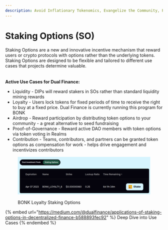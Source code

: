 ```yaml
---
description: Avoid Inflationary Tokenomics, Evangelize the Community, Prevent Price Dumping
---
```


# Staking Options (SO)

Staking Options are a new and innovative incentive mechanism that reward users or crypto protocols with options rather than the underlying tokens. Staking Options are designed to be flexible and tailored to different use cases that projects determine valuable.\
\
\
**Active Use Cases for Dual Finance:**

* Liquidity - DIPs will reward stakers in SOs rather than standard liquidity mining rewards
* Loyalty - Users lock tokens for fixed periods of time to receive the right to buy at a fixed price. Dual Finance is currently running this program for BONK
* Airdrop - Reward participation by distributing token options to your community - a great alternative to seed fundraising
* Proof-of-Governance - Reward active DAO members with token options via token voting in Realms
* Contribution - Teams, contributors, and partners can be granted token options as compensation for work - helps drive engagement and incentivizes contributors

<figure><img src="../../.gitbook/assets/BONK GSO" alt=""><figcaption><p>BONK Loyalty Staking Options</p></figcaption></figure>

{% embed url="https://medium.com/@dualfinance/applications-of-staking-options-in-decentralized-finance-b588893fec92" %}
Deep Dive into Use Cases
{% endembed %}
